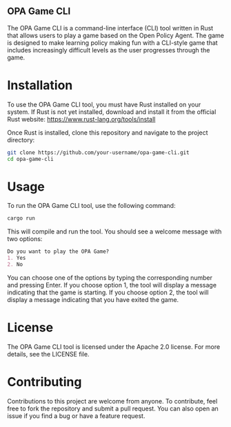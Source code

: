 ## OPA Game CLI
The OPA Game CLI is a command-line interface (CLI) tool written in Rust that allows users to play a game based on the Open Policy Agent. The game is designed to make learning policy making fun with a CLI-style game that includes increasingly difficult levels as the user progresses through the game.

# Installation
To use the OPA Game CLI tool, you must have Rust installed on your system. If Rust is not yet installed, download and install it from the official Rust website: https://www.rust-lang.org/tools/install

Once Rust is installed, clone this repository and navigate to the project directory:

```sh
git clone https://github.com/your-username/opa-game-cli.git
cd opa-game-cli
```

# Usage

To run the OPA Game CLI tool, use the following command:

```sh
cargo run
```

This will compile and run the tool. You should see a welcome message with two options:

```markdown
Do you want to play the OPA Game?
1. Yes
2. No
```

You can choose one of the options by typing the corresponding number and pressing Enter. If you choose option 1, the tool will display a message indicating that the game is starting. If you choose option 2, the tool will display a message indicating that you have exited the game.

# License
The OPA Game CLI tool is licensed under the Apache 2.0 license. For more details, see the LICENSE file.

# Contributing
Contributions to this project are welcome from anyone. To contribute, feel free to fork the repository and submit a pull request. You can also open an issue if you find a bug or have a feature request.
